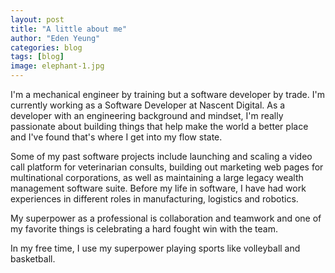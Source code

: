 ```yaml
---
layout: post
title: "A little about me"
author: "Eden Yeung"
categories: blog
tags: [blog]
image: elephant-1.jpg
---
```


I'm a mechanical engineer by training but a software developer by trade. I'm currently working as a Software Developer at Nascent Digital. As a developer with an engineering background and mindset, I'm really passionate about building things that help make the world a better place and I've found that's where I get into my flow state.

Some of my past software projects include launching and scaling a video call platform for veterinarian consults, building out marketing web pages for multinational corporations, as well as maintaining a large legacy wealth management software suite. Before my life in software, I have had work experiences in different roles in manufacturing, logistics and robotics. 

My superpower as a professional is collaboration and teamwork and one of my favorite things is celebrating a hard fought win with the team.

In my free time, I use my superpower playing sports like volleyball and basketball.
